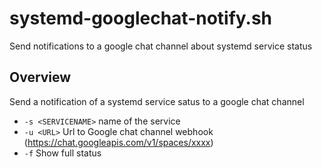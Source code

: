 # systemd-googlechat-notify.sh

Send notifications to a google chat channel about systemd service status

## Overview

Send a notification of a systemd service satus to a google chat channel

* `-s <SERVICENAME>` name of the service
* `-u <URL>` Url to Google chat channel webhook (https://chat.googleapis.com/v1/spaces/xxxx)
* `-f` Show full status



